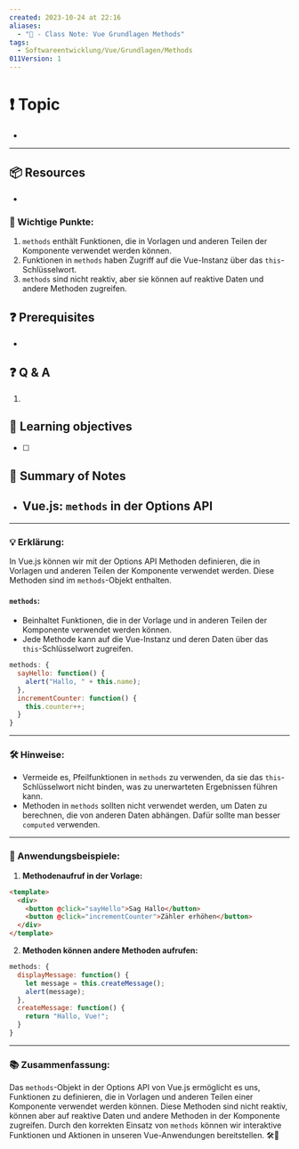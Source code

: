 ```yaml
---
created: 2023-10-24 at 22:16
aliases:
  - "📜 - Class Note: Vue Grundlagen Methods"
tags:
  - Softwareentwicklung/Vue/Grundlagen/Methods
011Version: 1
---
```

# ❗ Topic
- 
 ---
## 📦 Resources
- 
### 🌟 Wichtige Punkte:
1. `methods` enthält Funktionen, die in Vorlagen und anderen Teilen der Komponente verwendet werden können.
2. Funktionen in `methods` haben Zugriff auf die Vue-Instanz über das `this`-Schlüsselwort.
3. `methods` sind nicht reaktiv, aber sie können auf reaktive Daten und andere Methoden zugreifen.

## ❓ Prerequisites
- 
## ❓ Q & A
1. 
## 🎯 Learning objectives
- [ ] 
## 📃 Summary of Notes
- ## Vue.js: `methods` in der Options API

---

### 💡 Erklärung:

In Vue.js können wir mit der Options API Methoden definieren, die in Vorlagen und anderen Teilen der Komponente verwendet werden. Diese Methoden sind im `methods`-Objekt enthalten.

#### `methods`:
- Beinhaltet Funktionen, die in der Vorlage und in anderen Teilen der Komponente verwendet werden können.
- Jede Methode kann auf die Vue-Instanz und deren Daten über das `this`-Schlüsselwort zugreifen.
  
```javascript
methods: {
  sayHello: function() {
    alert("Hallo, " + this.name);
  },
  incrementCounter: function() {
    this.counter++;
  }
}
```

---

### 🛠 Hinweise:
- Vermeide es, Pfeilfunktionen in `methods` zu verwenden, da sie das `this`-Schlüsselwort nicht binden, was zu unerwarteten Ergebnissen führen kann.
- Methoden in `methods` sollten nicht verwendet werden, um Daten zu berechnen, die von anderen Daten abhängen. Dafür sollte man besser `computed` verwenden.

---

### 📝 Anwendungsbeispiele:

1. **Methodenaufruf in der Vorlage:**

```html
<template>
  <div>
    <button @click="sayHello">Sag Hallo</button>
    <button @click="incrementCounter">Zähler erhöhen</button>
  </div>
</template>
```

2. **Methoden können andere Methoden aufrufen:**

```javascript
methods: {
  displayMessage: function() {
    let message = this.createMessage();
    alert(message);
  },
  createMessage: function() {
    return "Hallo, Vue!";
  }
}
```

---

### 📚 Zusammenfassung:

Das `methods`-Objekt in der Options API von Vue.js ermöglicht es uns, Funktionen zu definieren, die in Vorlagen und anderen Teilen einer Komponente verwendet werden können. Diese Methoden sind nicht reaktiv, können aber auf reaktive Daten und andere Methoden in der Komponente zugreifen. Durch den korrekten Einsatz von `methods` können wir interaktive Funktionen und Aktionen in unseren Vue-Anwendungen bereitstellen. 🛠️🚀
